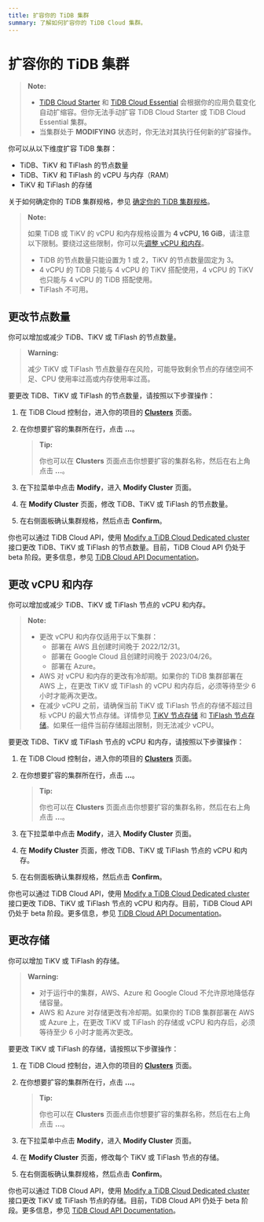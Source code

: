 ```yaml
---
title: 扩容你的 TiDB 集群
summary: 了解如何扩容你的 TiDB Cloud 集群。
---
```


# 扩容你的 TiDB 集群

> **Note:**
>
> - [TiDB Cloud Starter](/tidb-cloud/select-cluster-tier.md#tidb-cloud-serverless) 和 [TiDB Cloud Essential](/tidb-cloud/select-cluster-tier.md#essential) 会根据你的应用负载变化自动扩缩容。但你无法手动扩容 TiDB Cloud Starter 或 TiDB Cloud Essential 集群。
> - 当集群处于 **MODIFYING** 状态时，你无法对其执行任何新的扩容操作。

你可以从以下维度扩容 TiDB 集群：

- TiDB、TiKV 和 TiFlash 的节点数量
- TiDB、TiKV 和 TiFlash 的 vCPU 与内存（RAM）
- TiKV 和 TiFlash 的存储

关于如何确定你的 TiDB 集群规格，参见 [确定你的 TiDB 集群规格](/tidb-cloud/size-your-cluster.md)。

> **Note:**
>
> 如果 TiDB 或 TiKV 的 vCPU 和内存规格设置为 **4 vCPU, 16 GiB**，请注意以下限制。要绕过这些限制，你可以先[调整 vCPU 和内存](#change-vcpu-and-ram)。
>
> - TiDB 的节点数量只能设置为 1 或 2，TiKV 的节点数量固定为 3。
> - 4 vCPU 的 TiDB 只能与 4 vCPU 的 TiKV 搭配使用，4 vCPU 的 TiKV 也只能与 4 vCPU 的 TiDB 搭配使用。
> - TiFlash 不可用。

## 更改节点数量

你可以增加或减少 TiDB、TiKV 或 TiFlash 的节点数量。

> **Warning:**
>
> 减少 TiKV 或 TiFlash 节点数量存在风险，可能导致剩余节点的存储空间不足、CPU 使用率过高或内存使用率过高。

要更改 TiDB、TiKV 或 TiFlash 的节点数量，请按照以下步骤操作：

1. 在 TiDB Cloud 控制台，进入你的项目的 [**Clusters**](https://tidbcloud.com/project/clusters) 页面。
2. 在你想要扩容的集群所在行，点击 **...**。

    > **Tip:**
    >
    > 你也可以在 **Clusters** 页面点击你想要扩容的集群名称，然后在右上角点击 **...**。

3. 在下拉菜单中点击 **Modify**，进入 **Modify Cluster** 页面。
4. 在 **Modify Cluster** 页面，修改 TiDB、TiKV 或 TiFlash 的节点数量。
5. 在右侧面板确认集群规格，然后点击 **Confirm**。

你也可以通过 TiDB Cloud API，使用 [Modify a TiDB Cloud Dedicated cluster](https://docs.pingcap.com/tidbcloud/api/v1beta#tag/Cluster/operation/UpdateCluster) 接口更改 TiDB、TiKV 或 TiFlash 的节点数量。目前，TiDB Cloud API 仍处于 beta 阶段。更多信息，参见 [TiDB Cloud API Documentation](https://docs.pingcap.com/tidbcloud/api/v1beta)。

## 更改 vCPU 和内存

你可以增加或减少 TiDB、TiKV 或 TiFlash 节点的 vCPU 和内存。

> **Note:**
>
> - 更改 vCPU 和内存仅适用于以下集群：
>     - 部署在 AWS 且创建时间晚于 2022/12/31。
>     - 部署在 Google Cloud 且创建时间晚于 2023/04/26。
>     - 部署在 Azure。
> - AWS 对 vCPU 和内存的更改有冷却期。如果你的 TiDB 集群部署在 AWS 上，在更改 TiKV 或 TiFlash 的 vCPU 和内存后，必须等待至少 6 小时才能再次更改。
> - 在减少 vCPU 之前，请确保当前 TiKV 或 TiFlash 节点的存储不超过目标 vCPU 的最大节点存储。详情参见 [TiKV 节点存储](/tidb-cloud/size-your-cluster.md#tikv-node-storage-size) 和 [TiFlash 节点存储](/tidb-cloud/size-your-cluster.md#tiflash-node-storage)。如果任一组件当前存储超出限制，则无法减少 vCPU。

要更改 TiDB、TiKV 或 TiFlash 节点的 vCPU 和内存，请按照以下步骤操作：

1. 在 TiDB Cloud 控制台，进入你的项目的 [**Clusters**](https://tidbcloud.com/project/clusters) 页面。
2. 在你想要扩容的集群所在行，点击 **...**。

    > **Tip:**
    >
    > 你也可以在 **Clusters** 页面点击你想要扩容的集群名称，然后在右上角点击 **...**。

3. 在下拉菜单中点击 **Modify**，进入 **Modify Cluster** 页面。
4. 在 **Modify Cluster** 页面，修改 TiDB、TiKV 或 TiFlash 节点的 vCPU 和内存。
5. 在右侧面板确认集群规格，然后点击 **Confirm**。

你也可以通过 TiDB Cloud API，使用 [Modify a TiDB Cloud Dedicated cluster](https://docs.pingcap.com/tidbcloud/api/v1beta#tag/Cluster/operation/UpdateCluster) 接口更改 TiDB、TiKV 或 TiFlash 节点的 vCPU 和内存。目前，TiDB Cloud API 仍处于 beta 阶段。更多信息，参见 [TiDB Cloud API Documentation](https://docs.pingcap.com/tidbcloud/api/v1beta)。

## 更改存储

你可以增加 TiKV 或 TiFlash 的存储。

> **Warning:**
>
> - 对于运行中的集群，AWS、Azure 和 Google Cloud 不允许原地降低存储容量。
> - AWS 和 Azure 对存储更改有冷却期。如果你的 TiDB 集群部署在 AWS 或 Azure 上，在更改 TiKV 或 TiFlash 的存储或 vCPU 和内存后，必须等待至少 6 小时才能再次更改。

要更改 TiKV 或 TiFlash 的存储，请按照以下步骤操作：

1. 在 TiDB Cloud 控制台，进入你的项目的 [**Clusters**](https://tidbcloud.com/project/clusters) 页面。
2. 在你想要扩容的集群所在行，点击 **...**。

    > **Tip:**
    >
    > 你也可以在 **Clusters** 页面点击你想要扩容的集群名称，然后在右上角点击 **...**。

3. 在下拉菜单中点击 **Modify**，进入 **Modify Cluster** 页面。
4. 在 **Modify Cluster** 页面，修改每个 TiKV 或 TiFlash 节点的存储。
5. 在右侧面板确认集群规格，然后点击 **Confirm**。

你也可以通过 TiDB Cloud API，使用 [Modify a TiDB Cloud Dedicated cluster](https://docs.pingcap.com/tidbcloud/api/v1beta#tag/Cluster/operation/UpdateCluster) 接口更改 TiKV 或 TiFlash 节点的存储。目前，TiDB Cloud API 仍处于 beta 阶段。更多信息，参见 [TiDB Cloud API Documentation](https://docs.pingcap.com/tidbcloud/api/v1beta)。